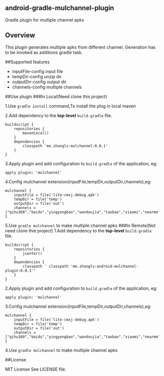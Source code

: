 ## android-gradle-mulchannel-plugin

Gradle plugin for multiple channel apks

## Overview

This plugin generates multiple apks from different channel.
Generation has to be invoked as additions gradle task.

##Supported features

 * inputFile-config input file
 * tempDir-config unzip dir
 * outputDir-config output dir
 * channels-config multiple channels

##Use plugin
###In Local(Need clone this project)

1.Use `gradle install` command,To install the plug in local maven

2.Add dependency to the __top-level__ `build.gradle` file.
    
    buildscript {
        repositories {
            mavenLocal()
        }
        dependencies {
            classpath 'me.zhangls:mulchannel:0.0.1'
        }
    }

3.Apply plugin and add configuration to `build.gradle` of the application, eg:

    apply plugin: 'mulchannel'

4.Config mulchannel extension(inputFile,tempDir,outputDir,channels),eg:

    mulchannel {
        inputFile = file('lite-cmxj-debug.apk')
        tempDir = file('temp')
        outputDir = file('out')
        channels = ["qihu360","baidu","yingyongbao","wandoujia","taobao","xiaomi","nearme","anzhuo","anzhi","meizu"]
    }

5.Use `gradle mulchannel` to make multiple channel apks
###In Remote(Not need clone thie project)
1.Add dependency to the __top-level__ `build.gradle` file.
    
    buildscript {
        repositories {
            jcenter()
        }
        dependencies {
            classpath ' classpath 'me.zhangls:android-mulchannel-plugin:0.0.1''
        }
    }
2.Apply plugin and add configuration to `build.gradle` of the application, eg:

    apply plugin: 'mulchannel'
    
3.Config mulchannel extension(inputFile,tempDir,outputDir,channels),eg:

    mulchannel {
        inputFile = file('lite-cmxj-debug.apk')
        tempDir = file('temp')
        outputDir = file('out')
        channels = ["qihu360","baidu","yingyongbao","wandoujia","taobao","xiaomi","nearme","anzhuo","anzhi","meizu"]
    }

4.Use `gradle mulchannel` to make multiple channel apks

##License

MIT License
See LICENSE file.
